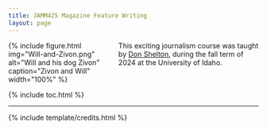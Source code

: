 ```yaml
---
title: JAMM425 Magazine Feature Writing 
layout: page
---
```

<div style="display: flex; align-items: flex-start;">
    <div style="flex: 0 0 40%;">
        {% include figure.html img="Will-and-Zivon.png" alt="Will and his dog Zivon" caption="Zivon and Will" width="100%" %}
    </div>
    <div style="flex: 1; padding-left: 20px;">
        This exciting journalism course was taught by <a href="https://www.uidaho.edu/-/media/UIdaho-Responsive/Files/Alumni/awards-and-recognition/silver-gold-awards/2017/Don-Shelton_SilverandGold_Final.ashx">Don Shelton</a>, during the fall term of 2024 at the University of Idaho.
    </div>
</div>

{% include toc.html %}

------

{% include template/credits.html %}